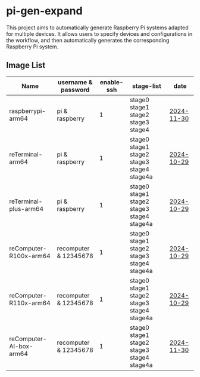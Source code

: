 # pi-gen-expand

This project aims to automatically generate Raspberry Pi systems adapted for multiple devices. It allows users to specify devices and configurations in the workflow, and then automatically generates the corresponding Raspberry Pi system.

## Image List

| Name                  |   username & password   | enable-ssh |                 stage-list                  |      date      |
|-----------------------|-------------------------|------------|---------------------------------------------|----------------|
| raspberrypi-arm64     | pi & raspberry          | 1          | stage0 stage1 stage2 stage3 stage4          | [2024-11-30](https://github.com/Seeed-Studio/pi-gen-expand/releases/download/v1.0.7/Raspbian-raspberrypi-arm64.zip)|
| reTerminal-arm64      | pi & raspberry          | 1          | stage0 stage1 stage2 stage3 stage4 stage4a  | [2024-10-29](https://github.com/Seeed-Studio/pi-gen-expand/releases/download/v1.0.6/Raspbian-reTerminal-arm64.zip)|
| reTerminal-plus-arm64 | pi & raspberry          | 1          | stage0 stage1 stage2 stage3 stage4 stage4a  | [2024-10-29](https://github.com/Seeed-Studio/pi-gen-expand/releases/download/v1.0.6/Raspbian-reTerminal-plus-arm64.zip)|
| reComputer-R100x-arm64 | recomputer & 12345678   | 1          | stage0 stage1 stage2 stage3 stage4 stage4a  | [2024-10-29](https://github.com/Seeed-Studio/pi-gen-expand/releases/download/v1.0.6/Raspbian-reComputer-R100x-arm64.zip)|
| reComputer-R110x-arm64 | recomputer & 12345678   | 1          | stage0 stage1 stage2 stage3 stage4 stage4a  | [2024-10-29](https://github.com/Seeed-Studio/pi-gen-expand/releases/download/v1.0.6/Raspbian-reComputer-R110x-arm64.zip)|
| reComputer-AI-box-arm64 | recomputer & 12345678   | 1          | stage0 stage1 stage2 stage3 stage4 stage4a  | [2024-11-30](https://github.com/Seeed-Studio/pi-gen-expand/releases/download/v1.0.7/Raspbian-reComputer-AI-box-arm64.zip)|

